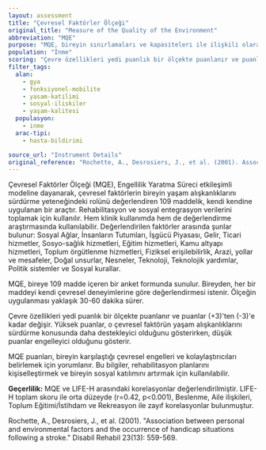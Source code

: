 ```yaml
---
layout: assessment
title: "Çevresel Faktörler Ölçeği"
original_title: "Measure of the Quality of the Environment"
abbreviation: "MQE"
purpose: "MQE, bireyin sınırlamaları ve kapasiteleri ile ilişkili olarak yaşam alışkanlıklarını sürdürme yeteneğinde çevresel faktörlerin rolünü değerlendirir."
population: "İnme"
scoring: "Çevre özellikleri yedi puanlık bir ölçekte puanlanır ve puanlar (+3)'ten (-3)'e kadar değişir."
filter_tags:
  alan:
    - gya
    - fonksiyonel-mobilite
    - yasam-katilimi
    - sosyal-iliskiler
    - yaşam-kalitesi
  populasyon:
    - inme
  arac-tipi:
    - hasta-bildirimi

source_url: "Instrument Details"
original_reference: "Rochette, A., Desrosiers, J., et al. (2001). Association between personal and environmental factors and the occurrence of handicap situations following a stroke. Disabil Rehabil 23(13): 559-569."
---
```





Çevresel Faktörler Ölçeği (MQE), Engellilik Yaratma Süreci etkileşimli modeline dayanarak, çevresel faktörlerin bireyin yaşam alışkanlıklarını sürdürme yeteneğindeki rolünü değerlendiren 109 maddelik, kendi kendine uygulanan bir araçtır. Rehabilitasyon ve sosyal entegrasyon verilerini toplamak için kullanılır. Hem klinik kullanımda hem de değerlendirme araştırmasında kullanılabilir. Değerlendirilen faktörler arasında şunlar bulunur: Sosyal Ağlar, İnsanların Tutumları, İşgücü Piyasası, Gelir, Ticari hizmetler, Sosyo-sağlık hizmetleri, Eğitim hizmetleri, Kamu altyapı hizmetleri, Toplum örgütlenme hizmetleri, Fiziksel erişilebilirlik, Arazi, yollar ve mesafeler, Doğal unsurlar, Nesneler, Teknoloji, Teknolojik yardımlar, Politik sistemler ve Sosyal kurallar.


MQE, bireye 109 madde içeren bir anket formunda sunulur. Bireyden, her bir maddeyi kendi çevresel deneyimlerine göre değerlendirmesi istenir. Ölçeğin uygulanması yaklaşık 30-60 dakika sürer.


Çevre özellikleri yedi puanlık bir ölçekte puanlanır ve puanlar (+3)'ten (-3)'e kadar değişir. Yüksek puanlar, o çevresel faktörün yaşam alışkanlıklarını sürdürme konusunda daha destekleyici olduğunu gösterirken, düşük puanlar engelleyici olduğunu gösterir.


MQE puanları, bireyin karşılaştığı çevresel engelleri ve kolaylaştırıcıları belirlemek için yorumlanır. Bu bilgiler, rehabilitasyon planlarını kişiselleştirmek ve bireyin sosyal katılımını artırmak için kullanılabilir.


**Geçerlilik:** MQE ve LIFE-H arasındaki korelasyonlar değerlendirilmiştir. LIFE-H toplam skoru ile orta düzeyde (r=0.42, p<0.001), Beslenme, Aile ilişkileri, Toplum Eğitimi/İstihdam ve Rekreasyon ile zayıf korelasyonlar bulunmuştur.


Rochette, A., Desrosiers, J., et al. (2001). "Association between personal and environmental factors and the occurrence of handicap situations following a stroke." Disabil Rehabil 23(13): 559-569.

```